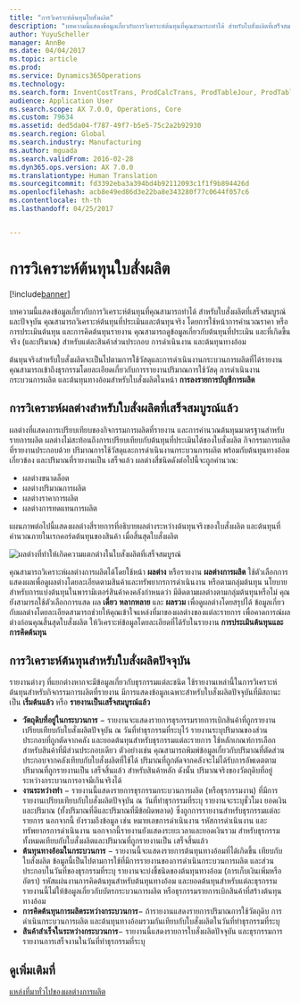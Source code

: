 ```yaml
---
title: "การวิเคราะห์ต้นทุนใบสั่งผลิต"
description: "บทความนี้แสดงข้อมูลเกี่ยวกับการวิเคราะห์ต้นทุนที่คุณสามารถทำได้ สำหรับใบสั่งผลิตที่เสร็จสมบูรณ์และปัจจุบัน  คุณสามารถวิเคราะห์ต้นทุนที่ประเมินและต้นทุนจริง โดยการใช้หน้าการคำนวณราคา หรือการประเมินต้นทุน และการคิดต้นทุนรายงาน  คุณสามารถดูข้อมูลเกี่ยวกับต้นทุนที่ประเมิน และที่เกิดขึ้นจริง (และปริมาณ) สำหรับแต่ละสินค้าส่วนประกอบ การดำเนินงาน และต้นทุนทางอ้อม"
author: YuyuScheller
manager: AnnBe
ms.date: 04/04/2017
ms.topic: article
ms.prod: 
ms.service: Dynamics365Operations
ms.technology: 
ms.search.form: InventCostTrans, ProdCalcTrans, ProdTableJour, ProdTableListPage
audience: Application User
ms.search.scope: AX 7.0.0, Operations, Core
ms.custom: 79634
ms.assetid: ded5da04-f787-49f7-b5e5-75c2a2b92930
ms.search.region: Global
ms.search.industry: Manufacturing
ms.author: mguada
ms.search.validFrom: 2016-02-28
ms.dyn365.ops.version: AX 7.0.0
ms.translationtype: Human Translation
ms.sourcegitcommit: fd3392eba3a394bd4b92112093c1f1f9b894426d
ms.openlocfilehash: acb8e49ed86d3e22ba8e343280f77c0644f057c6
ms.contentlocale: th-th
ms.lasthandoff: 04/25/2017


---
```


# <a name="production-order-cost-analysis"></a>การวิเคราะห์ต้นทุนใบสั่งผลิต

[!include[banner](../includes/banner.md)]


บทความนี้แสดงข้อมูลเกี่ยวกับการวิเคราะห์ต้นทุนที่คุณสามารถทำได้ สำหรับใบสั่งผลิตที่เสร็จสมบูรณ์และปัจจุบัน  คุณสามารถวิเคราะห์ต้นทุนที่ประเมินและต้นทุนจริง โดยการใช้หน้าการคำนวณราคา หรือการประเมินต้นทุน และการคิดต้นทุนรายงาน  คุณสามารถดูข้อมูลเกี่ยวกับต้นทุนที่ประเมิน และที่เกิดขึ้นจริง (และปริมาณ) สำหรับแต่ละสินค้าส่วนประกอบ การดำเนินงาน และต้นทุนทางอ้อม

ต้นทุนจริงสำหรับใบสั่งผลิตจะเป็นไปตามการใช้วัสดุและการดำเนินงานกระบวนการผลิตที่ได้รายงาน คุณสามารถเข้าถึงธุรกรรมโดยละเอียดเกี่ยวกับการรายงานปริมาณการใช้วัสดุ การดำเนินงานกระบวนการผลิต และต้นทุนทางอ้อมสำหรับใบสั่งผลิตในหน้า **การลงรายการบัญชีการผลิต**

## <a name="variance-analysis-for-a-completed-production-order"></a>การวิเคราะห์ผลต่างสำหรับใบสั่งผลิตที่เสร็จสมบูรณ์แล้ว
ผลต่างที่แสดงการเปรียบเทียบของกิจกรรมการผลิตที่รายงาน และการคำนวณต้นทุนมาตรฐานสำหรับรายการผลิต  ผลต่างไม่สะท้อนถึงการเปรียบเทียบกับต้นทุนที่ประเมินได้ของใบสั่งผลิต  กิจกรรมการผลิตที่รายงานประกอบด้วย ปริมาณการใช้วัสดุและการดำเนินงานกระบวนการผลิต พร้อมกับต้นทุนทางอ้อมเกี่ยวข้อง และปริมาณที่รายงานเป็น เสร็จแล้ว  ผลต่างสี่ชนิดดังต่อไปนี้จะถูกคำนวณ:

-   ผลต่างขนาดล็อต
-   ผลต่างปริมาณการผลิต
-   ผลต่างราคาการผลิต
-   ผลต่างการทดแทนการผลิต

แผนภาพต่อไปนี้แสดงผลต่างสี่รายการที่อธิบายผลต่างระหว่างต้นทุนจริงของใบสั่งผลิต และต้นทุนที่คำนวณภายในเรกคอร์ดต้นทุนของสินค้า เมื่อสิ้นสุดใบสั่งผลิต  

![ผลต่างที่ทำให้เกิดความแตกต่างในใบสั่งผลิตที่เสร็จสมบูรณ์](./media/control.jpg) 

คุณสามารถวิเคราะห์ผลต่างการผลิตได้โดยใช้หน้า **ผลต่าง** หรือรายงาน **ผลต่างการผลิต** ใช้ตัวเลือกการแสดงผลเพื่อดูผลต่างโดยละเอียดตามสินค้าและทรัพยากรการดำเนินงาน หรือตามกลุ่มต้นทุน  นโยบายสำหรับการแบ่งต้นทุนในพารามิเตอร์สินค้าคงคลังกำหนดว่า มีติดตามผลต่างตามกลุ่มต้นทุนหรือไม่  คุณยังสามารถใช้ตัวเลือกการแสด ผล **เดี่ยว** **หลากหลาย** และ **ผลรวม** เพื่อดูผลต่างโดยสรุปได้  ข้อมูลเกี่ยวกับผลต่างโดยละเอียดสามารถช่วยให้คุณเข้าใจแหล่งที่มาของผลต่างของแต่ละรายการ  เพื่อคาดการณ์ผลต่างก่อนคุณสิ้นสุดใบสั่งผลิต ให้วิเคราะห์ข้อมูลโดยละเอียดที่ได้รับในรายงาน **การประเมินต้นทุนและการคิดต้นทุน**

## <a name="cost-analysis-for-current-production-orders"></a>การวิเคราะห์ต้นทุนสำหรับใบสั่งผลิตปัจจุบัน
รายงานต่างๆ ที่แยกต่างหากจะมีข้อมูลเกี่ยวกับธุรกรรมแต่ละชนิด  ใช้รายงานเหล่านี้ในการวิเคราะห์ต้นทุนสำหรับกิจกรรมการผลิตที่รายงาน  มีการแสดงข้อมูลเฉพาะสำหรับใบสั่งผลิตปัจจุบันที่มีสถานะเป็น **เริ่มต้นแล้ว** หรือ **รายงานเป็นเสร็จสมบูรณ์แล้ว**

-   **วัตถุดิบที่อยู่ในกระบวนการ** − รายงานจะแสดงรายการธุรกรรมรายการเบิกสินค้าที่ถูกรายงานเปรียบเทียบกับใบสั่งผลิตปัจจุบัน ณ วันที่ทำธุรกรรมที่ระบุไว้ รายงานระบุปริมาณของส่วนประกอบที่ถูกตัดจากคลัง และยอดต้นทุนสำหรับธุรกรรมแต่ละรายการ  ใช้หลักเกณฑ์การเลือกสำหรับสินค้าที่มีส่วนประกอบเดียว  ตัวอย่างเช่น คุณสามารถพิมพ์ข้อมูลเกี่ยวกับปริมาณที่ตัดส่วนประกอบจากคลังเทียบกับใบสั่งผลิตที่ใช้ได้  ปริมาณที่ถูกตัดจากคลังจะไม่ได้รับการอัพเดตตามปริมาณที่ถูกรายงานเป็น เสร็จสิ้นแล้ว สำหรับสินค้าหลัก  ดังนั้น ปริมาณจริงของวัตถุดิบที่อยู่ระหว่างกระบวนการอาจมีเกินจริงได้
-   **งานระหว่างทำ** − รายงานนี้แสดงรายการธุรกรรมกระบวนการผลิต (หรือธุรกรรมงาน) ที่มีการรายงานเปรียบเทียบกับใบสั่งผลิตปัจจุบัน ณ วันที่ทำธุรกรรมที่ระบุ รายงานจะระบุชั่วโมง ยอดเงิน และปริมาณ (ทั้งปริมาณที่ดีและปริมาณที่มีข้อผิดพลาด) ซึ่งถูกการรายงานสำหรับธุรกรรมแต่ละรายการ  นอกจากนี้ ยังรวมถึงข้อมูล เช่น หมายเลขการดำเนินงาน รหัสการดำเนินงาน และทรัพยากรการดำเนินงาน  นอกจากนี้รายงานยังแสดงระยะเวลาและยอดเงินรวม สำหรับธุรกรรมทั้งหมดเทียบกับใบสั่งผลิตและปริมาณที่ถูกรายงานเป็น เสร็จสิ้นแล้ว
-   **ต้นทุนทางอ้อมในกระบวนการ** − รายงานนี้จะแสดงรายการต้นทุนทางอ้อมที่ได้เกิดขึ้น เทียบกับใบสั่งผลิต ข้อมูลนี้เป็นไปตามการใช้ที่มีการรายงานของการดำเนินกระบวนการผลิต และส่วนประกอบในวันที่ของธุรกรรมที่ระบุ  รายงานจะบ่งชี้ชนิดของต้นทุนทางอ้อม (การเก็บเงินเพิ่มหรืออัตรา)  รหัสแผ่นงานการคิดต้นทุนสำหรับต้นทุนทางอ้อม และยอดต้นทุนสำหรับแต่ละธุรกรรม  รายงานนี้ไม่ให้ข้อมูลเกี่ยวกับบัตรกระบวนการผลิต หรือธุรกรรมรายการเบิกสินค้าที่สร้างต้นทุนทางอ้อม
-   **การคิดต้นทุนการผลิตระหว่างกระบวนการ**− ถ้ารายงานแสดงรายการปริมาณการใช้วัตถุดิบ การดำเนินกระบวนการผลิต และต้นทุนทางอ้อมรวมกันเทียบกับใบสั่งผลิตในวันที่ทำธุรกรรมที่ระบุ
-   **สินค้าสำเร็จในระหว่างกระบวนการ**− รายงานนี้แสดงรายการใบสั่งผลิตปัจจุบัน และธุรกรรมการรายงานการเสร็จงานในวันที่ทำธุรกรรมที่ระบุ


<a name="see-also"></a>ดูเพิ่มเติมที่
--------

[แหล่งที่มาทั่วไปของผลต่างการผลิต](common-sources-of-production-variances.md)




